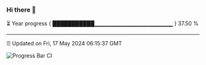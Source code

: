 ### Hi there 👋

⏳ Year progress { ███████████▁▁▁▁▁▁▁▁▁▁▁▁▁▁▁▁▁▁▁ } 37.50 %

---

⏰ Updated on Fri, 17 May 2024 06:15:37 GMT

![Progress Bar CI](https://github.com/liununu/liununu/workflows/Progress%20Bar%20CI/badge.svg)
